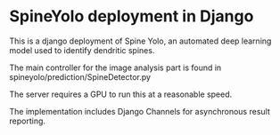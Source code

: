 # SpineYolo deployment in Django

This is a django deployment of Spine Yolo, an automated deep learning model used to identify dendritic spines.

The main controller for the image analysis part is found in spineyolo/prediction/SpineDetector.py

The server requires a GPU to run this at a reasonable speed. 

The implementation includes Django Channels for asynchronous result reporting.
